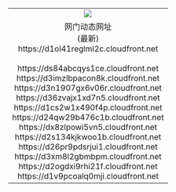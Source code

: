 ﻿<table>
  <tr></tr>
  <tr><td colspan=2 align=center><img src="https://d1ol41reglml2c.cloudfront.net/Up/oGate.jpg" /></td></tr>
  <tr><td colspan=2 align=center>网门动态网址<br/>(最新)
<br>https://d1ol41reglml2c.cloudfront.net
<br/>
<br>https://ds84abcqys1ce.cloudfront.net
<br>https://d3imzlbpacon8k.cloudfront.net
<br>https://d3n1907gx6v06r.cloudfront.net
<br>https://d36zvajx1xd7n5.cloudfront.net
<br>https://d1cs2w1x490f4p.cloudfront.net
<br>https://d24qw29b476c1b.cloudfront.net
<br>https://dx8zlpowi5vn5.cloudfront.net
<br>https://d2s134kjkwoo1b.cloudfront.net
<br>https://d26pr9pdsrjui1.cloudfront.net
<br>https://d3xm8l2gbmbpm.cloudfront.net
<br>https://d2ogdxi9rhi21f.cloudfront.net
<br>https://d1v9pcoalq0mji.cloudfront.net
    </td>
  </tr>
</table>
